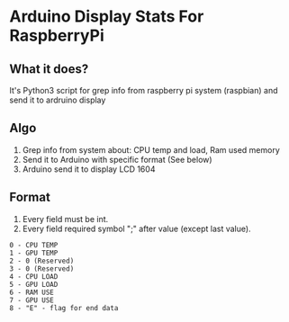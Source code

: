 # Arduino Display Stats For RaspberryPi

## What it does?
It's Python3 script for grep info from raspberry pi system (raspbian) and send it to ardruino display


## Algo
1) Grep info from system about: CPU temp and load, Ram used memory
2) Send it to Arduino with specific format (See below)
3) Arduino send it to display LCD 1604

## Format
1) Every field must be int.
2) Every field required symbol ";" after value (except last value).
```
0 - CPU TEMP
1 - GPU TEMP
2 - 0 (Reserved)
3 - 0 (Reserved)
4 - CPU LOAD
5 - GPU LOAD
6 - RAM USE
7 - GPU USE
8 - "E" - flag for end data
```
